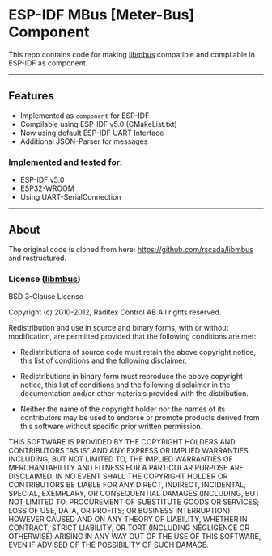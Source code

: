 # ESP-IDF MBus [Meter-Bus] Component

This repo contains code for making [libmbus](https://github.com/rscada/libmbus) compatible and compilable in ESP-IDF as
component.

---

## Features

- Implemented as `component` for ESP-IDF
- Compilable using ESP-IDF v5.0 (CMakeList.txt)
- Now using default ESP-IDF UART Interface
- Additional JSON-Parser for messages

### Implemented and tested for:

- ESP-IDF v5.0
- ESP32-WROOM
- Using UART-SerialConnection

---

## About

The original code is cloned from here: https://github.com/rscada/libmbus and restructured.

### License ([libmbus](https://github.com/rscada/libmbus))

BSD 3-Clause License

Copyright (c) 2010-2012, Raditex Control AB
All rights reserved.

Redistribution and use in source and binary forms, with or without
modification, are permitted provided that the following conditions are met:

* Redistributions of source code must retain the above copyright notice, this
  list of conditions and the following disclaimer.

* Redistributions in binary form must reproduce the above copyright notice,
  this list of conditions and the following disclaimer in the documentation
  and/or other materials provided with the distribution.

* Neither the name of the copyright holder nor the names of its
  contributors may be used to endorse or promote products derived from
  this software without specific prior written permission.

THIS SOFTWARE IS PROVIDED BY THE COPYRIGHT HOLDERS AND CONTRIBUTORS "AS IS"
AND ANY EXPRESS OR IMPLIED WARRANTIES, INCLUDING, BUT NOT LIMITED TO, THE
IMPLIED WARRANTIES OF MERCHANTABILITY AND FITNESS FOR A PARTICULAR PURPOSE ARE
DISCLAIMED. IN NO EVENT SHALL THE COPYRIGHT HOLDER OR CONTRIBUTORS BE LIABLE
FOR ANY DIRECT, INDIRECT, INCIDENTAL, SPECIAL, EXEMPLARY, OR CONSEQUENTIAL
DAMAGES (INCLUDING, BUT NOT LIMITED TO, PROCUREMENT OF SUBSTITUTE GOODS OR
SERVICES; LOSS OF USE, DATA, OR PROFITS; OR BUSINESS INTERRUPTION) HOWEVER
CAUSED AND ON ANY THEORY OF LIABILITY, WHETHER IN CONTRACT, STRICT LIABILITY,
OR TORT (INCLUDING NEGLIGENCE OR OTHERWISE) ARISING IN ANY WAY OUT OF THE USE
OF THIS SOFTWARE, EVEN IF ADVISED OF THE POSSIBILITY OF SUCH DAMAGE.